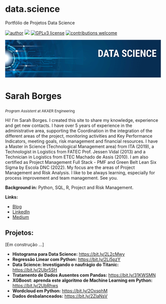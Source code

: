 # data.science
Portfólio de Projetos Data Science


[![author](https://img.shields.io/badge/author-carlosfab-red.svg)](https://www.linkedin.com/in/carlosfab) [![](https://img.shields.io/badge/python-3.7+-blue.svg)](https://www.python.org/downloads/release/python-365/) [![GPLv3 license](https://img.shields.io/badge/License-GPLv3-blue.svg)](http://perso.crans.org/besson/LICENSE.html) [![contributions welcome](https://img.shields.io/badge/contributions-welcome-brightgreen.svg?style=flat)](https://github.com/carlosfab/data_science/issues)

<p align="center">
  <img src="banner.png" >
</p>

# Sarah Borges
<sub>*Program Assistent* at AKAER Engineering </sub>

Hi! I'm Sarah Borges.
I created this site to share my knowledge, experience and get new contacts.
I have over 5 years of experience in the administrative area, supporting the Coordination in the integration of the different areas of the project, monitoring activities and Key Performance Indicators, meeting goals, risk management and financial resources. 
I have a Master in Science (Technological Management area) from ITA (2019), a Technologist in Logistics from FATEC Prof. Jessen Vidal (2013) and a Technician in Logistics from ETEC Machado de Assis (2010). 
I am also certified as Project Management Full Stack - PMF and Green Belt Lean Six Sigma by Escola DNC (2022).
My focus are the areas of Project Management and Risk Analysis.
I like to be always learning, especially for process improvement and team management.
See you.

**Background in:** Python, SQL, R, Project and Risk Management.

**Links:**
* [Blog]([https://sites.google.com/view/resume-sarah-borges/main-page)
* [LinkedIn]([https://www.linkedin.com/in/sarah-francisca-de-souza-borges-msc/)
* [Medium](https://www.medium.com)


## Projetos:
[Em construção ...]
* **Histograma para Data Science:** https://bit.ly/2L2cMwy
* **Regressão Linear com Python:** https://bit.ly/2Li5pzY
* **Data Science: Investigando o naufrágio do Titanic:** https://bit.ly/2Ubr5SH
* **Tratamento de Dados Ausentes com Pandas:** https://bit.ly/31KWSMN
* **XGBoost: aprenda este algoritmo de Machine Learning em Python:** https://bit.ly/2UbRhws
* **Wordcloud em Python:** https://bit.ly/2OxsphM
* **Dados desbalanceados:** https://bit.ly/2ZlaNsV
